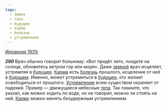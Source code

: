 ```yaml
---
tags:
  - Земля
  - тело
  - будущее
  - карма
  - болезнь
  - устремление
---
```


[Иерархия 1931г](https://127.0.0.1:4002/agni/1931)

___290___
Врач обычно говорит больному: «Вот придёт лето, поедете на солнце, обновитесь ветром гор или моря». Даже [земной](../../../tags/#Земля) врач исцеляет, устремляя в [будущее](../../../tags/#будущее). [Карма](../../../tags/#карма) есть [болезнь](../../../tags/#болезнь) прошлого, исцеление от неё в [будущем](../../../tags/#будущее). Именно, может устремиться в [будущее](../../../tags/#будущее), кто желает освободиться от прошлого. [Устремление](../../../tags/#[устремление](../../../tags/#устремление)) всем существом охраняет от падений. Пример — движущиеся небесные [тела](../../../tags/#тело). Так помните, что указал, как можно ходить по воде, но не говорил, можно ли стоять на ней. [Карму](../../../tags/#карма) можно менять безудержным устремлением.   

